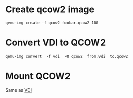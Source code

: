Create qcow2 image
==================

    qemu-img create -f qcow2 foobar.qcow2 10G

Convert VDI to QCOW2
====================

    qemu-img convert  -f vdi  -O qcow2  from.vdi  to.qcow2



Mount QCOW2
===========

Same as [VDI](../virtualbox/mount-vdi.md)
